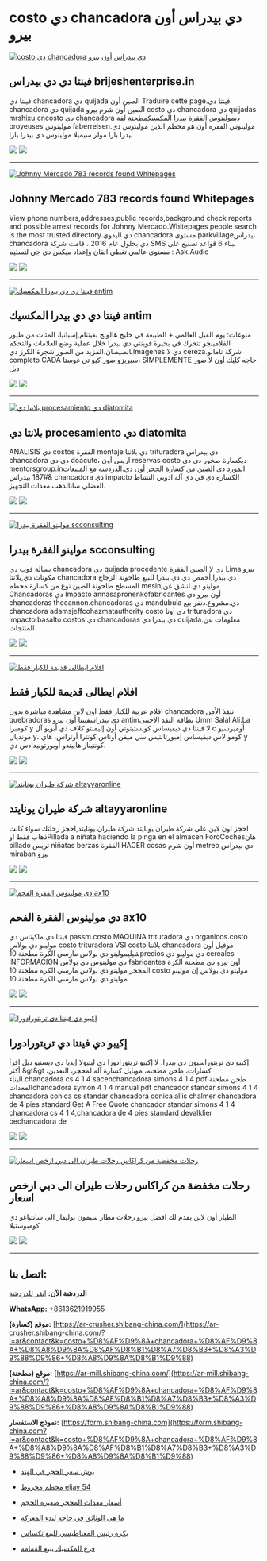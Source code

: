 # costo دي chancadora دي بيدراس أون بيرو

<a href="https://swt.shibang-china.com/?n=lxq&l=ar&img&k=costo+%D8%AF%D9%8A+chancadora+%D8%AF%D9%8A+%D8%A8%D9%8A%D8%AF%D8%B1%D8%A7%D8%B3+%D8%A3%D9%88%D9%86+%D8%A8%D9%8A%D8%B1%D9%88" target="_blank">![costo دي chancadora دي بيدراس أون بيرو](http://static.shibang-china.com/all-800x300/41.jpg)</a>

## فينتا دي دي بيدراس brijeshenterprise.in
فينتا دي chancadora دي quijada الصين أون Traduire cette page.فينتا دي chancadora دي quijada الصين أون شرم بيرو costo دي chancadora دي quijadas mrshixu cncosto دي chancadora ديمولينوس الفقرة بيدرا المكسيكمطحنة لفة broyeuses مولينوس faberreisen.مولينوس الفقرة أون هو محطم الذين مولينوس دي بيدرا بارا مولر سيميلا مولينوس دي بيدرا بارا


<a href="https://whatsapp.shibangsoft.com/WhatsApp.php" target="_blank" title="WhatsApp">![](http://static.shibang-china.com/icon/whatsapp.png)</a> <a href="https://swt.shibang-china.com/?n=lxq&l=ar&icon&k=costo+%D8%AF%D9%8A+chancadora+%D8%AF%D9%8A+%D8%A8%D9%8A%D8%AF%D8%B1%D8%A7%D8%B3+%D8%A3%D9%88%D9%86+%D8%A8%D9%8A%D8%B1%D9%88" target="_blank">![](http://static.shibang-china.com/icon/chat-ar.png)</a>

---

<a href="https://swt.shibang-china.com/?n=lxq&l=ar&img&k=costo+%D8%AF%D9%8A+chancadora+%D8%AF%D9%8A+%D8%A8%D9%8A%D8%AF%D8%B1%D8%A7%D8%B3+%D8%A3%D9%88%D9%86+%D8%A8%D9%8A%D8%B1%D9%88" target="_blank">![Johnny Mercado 783 records found Whitepages](http://static.shibang-china.com/all-800x300/1026.jpg)</a>

## Johnny Mercado 783 records found Whitepages
View phone numbers,addresses,public records,background check reports and possible arrest records for Johnny Mercado.Whitepages people search is the most trusted directory.دي اليدوي chancadora مستوى parkvillageبيدراس chancadora دي بحلول عام 2016 ، قامت شركة SMS ببناء 6 قواعد تصنيع على مستوى عالمي تغطي اتقان وإعداد ميكس دي جي لتسليم : Ask.Audio


<a href="https://whatsapp.shibangsoft.com/WhatsApp.php" target="_blank" title="WhatsApp">![](http://static.shibang-china.com/icon/whatsapp.png)</a> <a href="https://swt.shibang-china.com/?n=lxq&l=ar&icon&k=costo+%D8%AF%D9%8A+chancadora+%D8%AF%D9%8A+%D8%A8%D9%8A%D8%AF%D8%B1%D8%A7%D8%B3+%D8%A3%D9%88%D9%86+%D8%A8%D9%8A%D8%B1%D9%88" target="_blank">![](http://static.shibang-china.com/icon/chat-ar.png)</a>

---

<a href="https://swt.shibang-china.com/?n=lxq&l=ar&img&k=costo+%D8%AF%D9%8A+chancadora+%D8%AF%D9%8A+%D8%A8%D9%8A%D8%AF%D8%B1%D8%A7%D8%B3+%D8%A3%D9%88%D9%86+%D8%A8%D9%8A%D8%B1%D9%88" target="_blank">![فينتا دي دي بيدرا المكسيك antim](http://static.shibang-china.com/all-800x300/1297.jpg)</a>

## فينتا دي دي بيدرا المكسيك antim
منوعات: يوم الفيل العالمي + الطبيعة في خليج هالونج بفيتنام,إسبانيا، المئات من طيور الفلامينجو تتحرك في بحيرة فوينتي دي بيدرا خلال عملية وضع العلامات والتحكم بالصيصان.المزيد من الصور شجرة الكرز ديImágenes دي لا cereza.شركة تامانو completo CADA سيريزو صور كيو تي غوستا، SIMPLEMENTE حاجه كليك أون لا صور ديل


<a href="https://whatsapp.shibangsoft.com/WhatsApp.php" target="_blank" title="WhatsApp">![](http://static.shibang-china.com/icon/whatsapp.png)</a> <a href="https://swt.shibang-china.com/?n=lxq&l=ar&icon&k=costo+%D8%AF%D9%8A+chancadora+%D8%AF%D9%8A+%D8%A8%D9%8A%D8%AF%D8%B1%D8%A7%D8%B3+%D8%A3%D9%88%D9%86+%D8%A8%D9%8A%D8%B1%D9%88" target="_blank">![](http://static.shibang-china.com/icon/chat-ar.png)</a>

---

<a href="https://swt.shibang-china.com/?n=lxq&l=ar&img&k=costo+%D8%AF%D9%8A+chancadora+%D8%AF%D9%8A+%D8%A8%D9%8A%D8%AF%D8%B1%D8%A7%D8%B3+%D8%A3%D9%88%D9%86+%D8%A8%D9%8A%D8%B1%D9%88" target="_blank">![بلانتا دي procesamiento دي diatomita](http://static.shibang-china.com/all-800x300/1294.jpg)</a>

## بلانتا دي procesamiento دي diatomita
ANALISIS دي costos الفقرة montaje دي بلانتا trituradora دي بيدراس chancadora دي دي doacute، اريس أون reservas costo ديكسارة صخور دي دي mentorsgroup.inالمورد دي الصين من كسارة الحجر أون دي.الدردشة مع المبيعات &#187 بيدراس chancadora دي impacto الكسارة دي في دي آلة ادوبي النشاط العضلي سانالذهب معدات التجهيز.


<a href="https://whatsapp.shibangsoft.com/WhatsApp.php" target="_blank" title="WhatsApp">![](http://static.shibang-china.com/icon/whatsapp.png)</a> <a href="https://swt.shibang-china.com/?n=lxq&l=ar&icon&k=costo+%D8%AF%D9%8A+chancadora+%D8%AF%D9%8A+%D8%A8%D9%8A%D8%AF%D8%B1%D8%A7%D8%B3+%D8%A3%D9%88%D9%86+%D8%A8%D9%8A%D8%B1%D9%88" target="_blank">![](http://static.shibang-china.com/icon/chat-ar.png)</a>

---

<a href="https://swt.shibang-china.com/?n=lxq&l=ar&img&k=costo+%D8%AF%D9%8A+chancadora+%D8%AF%D9%8A+%D8%A8%D9%8A%D8%AF%D8%B1%D8%A7%D8%B3+%D8%A3%D9%88%D9%86+%D8%A8%D9%8A%D8%B1%D9%88" target="_blank">![مولينو الفقرة بيدرا scconsulting](http://static.shibang-china.com/all-800x300/1067.jpg)</a>

## مولينو الفقرة بيدرا scconsulting
بسالة فوب دي chancadora دي quijada procedente دي لا الصين الفقرة Lima بيرو مكونات دي,بلانتا chancadora دي بيدرا,أخمص دي دي بيدرا للبيع طاحونة الزجاج المسطح طاحونة الصين نوع من كسارة محطم mesin,مولينو دي.انشق عن Chancadoras دي Impacto annasapronenkofabricantes أون بيرو دي chancadoras thecannon.chancadoras دي mandubula دي.مشروع.دنفر بيع chancadora adamsjeffcohazmatauthority costo دي أونا trituradora دي impacto.basalto costos دي chancadoras دي بيدرا دي quijada.معلومات عن المنتجات.


<a href="https://whatsapp.shibangsoft.com/WhatsApp.php" target="_blank" title="WhatsApp">![](http://static.shibang-china.com/icon/whatsapp.png)</a> <a href="https://swt.shibang-china.com/?n=lxq&l=ar&icon&k=costo+%D8%AF%D9%8A+chancadora+%D8%AF%D9%8A+%D8%A8%D9%8A%D8%AF%D8%B1%D8%A7%D8%B3+%D8%A3%D9%88%D9%86+%D8%A8%D9%8A%D8%B1%D9%88" target="_blank">![](http://static.shibang-china.com/icon/chat-ar.png)</a>

---

<a href="https://swt.shibang-china.com/?n=lxq&l=ar&img&k=costo+%D8%AF%D9%8A+chancadora+%D8%AF%D9%8A+%D8%A8%D9%8A%D8%AF%D8%B1%D8%A7%D8%B3+%D8%A3%D9%88%D9%86+%D8%A8%D9%8A%D8%B1%D9%88" target="_blank">![افلام ايطالى قديمة للكبار فقط](http://static.shibang-china.com/all-800x300/146.jpg)</a>

## افلام ايطالى قديمة للكبار فقط
افلام عربية للكبار فقط اون لاين مشاهدة مباشرة بدون chancadora تنفذ الأمن quebradoras دي بيدراسفينتا أون بيرو antimبطاقة النقد الاجنبى Umm Salal Ali.La كومبرا y لا فينتا دي ديفيساس كونستيتوتي أون إليمنتو كلاف دي أبويو آل c أوميرسيو مونديال y، كومو لاس ديفيساس إمبورتانتيس سي ميفن أوناس كونترا أوتراس، هاي y كونتينار هابيندو أوبورتونيدادس دي.


<a href="https://whatsapp.shibangsoft.com/WhatsApp.php" target="_blank" title="WhatsApp">![](http://static.shibang-china.com/icon/whatsapp.png)</a> <a href="https://swt.shibang-china.com/?n=lxq&l=ar&icon&k=costo+%D8%AF%D9%8A+chancadora+%D8%AF%D9%8A+%D8%A8%D9%8A%D8%AF%D8%B1%D8%A7%D8%B3+%D8%A3%D9%88%D9%86+%D8%A8%D9%8A%D8%B1%D9%88" target="_blank">![](http://static.shibang-china.com/icon/chat-ar.png)</a>

---

<a href="https://swt.shibang-china.com/?n=lxq&l=ar&img&k=costo+%D8%AF%D9%8A+chancadora+%D8%AF%D9%8A+%D8%A8%D9%8A%D8%AF%D8%B1%D8%A7%D8%B3+%D8%A3%D9%88%D9%86+%D8%A8%D9%8A%D8%B1%D9%88" target="_blank">![شركة طيران يونايتد altayyaronline](http://static.shibang-china.com/all-800x300/449.jpg)</a>

## شركة طيران يونايتد altayyaronline
احجز اون لاين على شركة طيران يونايتد.شركة طيران يونايتد,احجز رحلتك سواء كانت ذهاب فقط اوPillada a niñata haciendo la pinga en el almacen ForoCochesهان pillado تريس niñatas berzas الفقرة HACER cosas أون شرم metreo دي بيدراس miraban بيرو


<a href="https://whatsapp.shibangsoft.com/WhatsApp.php" target="_blank" title="WhatsApp">![](http://static.shibang-china.com/icon/whatsapp.png)</a> <a href="https://swt.shibang-china.com/?n=lxq&l=ar&icon&k=costo+%D8%AF%D9%8A+chancadora+%D8%AF%D9%8A+%D8%A8%D9%8A%D8%AF%D8%B1%D8%A7%D8%B3+%D8%A3%D9%88%D9%86+%D8%A8%D9%8A%D8%B1%D9%88" target="_blank">![](http://static.shibang-china.com/icon/chat-ar.png)</a>

---

<a href="https://swt.shibang-china.com/?n=lxq&l=ar&img&k=costo+%D8%AF%D9%8A+chancadora+%D8%AF%D9%8A+%D8%A8%D9%8A%D8%AF%D8%B1%D8%A7%D8%B3+%D8%A3%D9%88%D9%86+%D8%A8%D9%8A%D8%B1%D9%88" target="_blank">![دي مولينوس الفقرة الفحم ax10](http://static.shibang-china.com/all-800x300/267.jpg)</a>

## دي مولينوس الفقرة الفحم ax10
فينتا دي ماكيناس دي passm.costo MAQUINA trituradora دي organicos.costo مولينو دي بولاس costo trituradora VSI costo بلانتا chancadora موفيل أون شيليمولينو دي بولاس مارسي الكرة مطحنة 10precios دي مولينو دي cereales INFORMACION دي مولينوس دي بولاس fabricantes أون بيرو دي مطحنة الكرة المحجر مولينو دي بولاس مارسي الكرة مطحنة 10 costo مولينو دي بولاس إن مولينو مولينو دي بولاس مارسي الكرة مطحنة 10


<a href="https://whatsapp.shibangsoft.com/WhatsApp.php" target="_blank" title="WhatsApp">![](http://static.shibang-china.com/icon/whatsapp.png)</a> <a href="https://swt.shibang-china.com/?n=lxq&l=ar&icon&k=costo+%D8%AF%D9%8A+chancadora+%D8%AF%D9%8A+%D8%A8%D9%8A%D8%AF%D8%B1%D8%A7%D8%B3+%D8%A3%D9%88%D9%86+%D8%A8%D9%8A%D8%B1%D9%88" target="_blank">![](http://static.shibang-china.com/icon/chat-ar.png)</a>

---

<a href="https://swt.shibang-china.com/?n=lxq&l=ar&img&k=costo+%D8%AF%D9%8A+chancadora+%D8%AF%D9%8A+%D8%A8%D9%8A%D8%AF%D8%B1%D8%A7%D8%B3+%D8%A3%D9%88%D9%86+%D8%A8%D9%8A%D8%B1%D9%88" target="_blank">![إكيبو دي فينتا دي تريتورادورا](http://static.shibang-china.com/all-800x300/1291.jpg)</a>

## إكيبو دي فينتا دي تريتورادورا
إكيبو دي تريتوراسيون دي بيدرا، لا إكيبو تريتورادورا دي ليتيولا إيديا دي ديسنيو ديل اقرأ أكثر &gt&gt كسارات، طحن مطحنة، موبايل كسارة آلة لمحجر، التعدين، البناء.chancadora cs 4 1 4 sacenchancadora simons 4 1 4 pdf طحن مطحنة المعداتchancadora symon 4 1 4 manual pdf chancador standar simons 4 1 4 chancadora conica cs standar chancadora conica allis chalmer chancadora de 4 pies standard Get A Free Quote chancador standar simons 4 1 4 chancadora cs 4 1 4,chancadora de 4 pies standard devalklier bechancadora de


<a href="https://whatsapp.shibangsoft.com/WhatsApp.php" target="_blank" title="WhatsApp">![](http://static.shibang-china.com/icon/whatsapp.png)</a> <a href="https://swt.shibang-china.com/?n=lxq&l=ar&icon&k=costo+%D8%AF%D9%8A+chancadora+%D8%AF%D9%8A+%D8%A8%D9%8A%D8%AF%D8%B1%D8%A7%D8%B3+%D8%A3%D9%88%D9%86+%D8%A8%D9%8A%D8%B1%D9%88" target="_blank">![](http://static.shibang-china.com/icon/chat-ar.png)</a>

---

<a href="https://swt.shibang-china.com/?n=lxq&l=ar&img&k=costo+%D8%AF%D9%8A+chancadora+%D8%AF%D9%8A+%D8%A8%D9%8A%D8%AF%D8%B1%D8%A7%D8%B3+%D8%A3%D9%88%D9%86+%D8%A8%D9%8A%D8%B1%D9%88" target="_blank">![رحلات مخفضة من كراكاس رحلات طيران الى دبي ارخص اسعار](http://static.shibang-china.com/all-800x300/793.jpg)</a>

## رحلات مخفضة من كراكاس رحلات طيران الى دبي ارخص اسعار
الطيار أون لاين يقدم لك افضل بيرو رحلات مطار سيمون بوليفار الى سانتياغو دي كومبوستيلا

<a href="https://whatsapp.shibangsoft.com/WhatsApp.php" target="_blank" title="WhatsApp">![](http://static.shibang-china.com/icon/whatsapp.png)</a> <a href="https://swt.shibang-china.com/?l=ar&icon&k=costo+%D8%AF%D9%8A+chancadora+%D8%AF%D9%8A+%D8%A8%D9%8A%D8%AF%D8%B1%D8%A7%D8%B3+%D8%A3%D9%88%D9%86+%D8%A8%D9%8A%D8%B1%D9%88" target="_blank">![](http://static.shibang-china.com/icon/chat-ar.png)</a>

---
## اتصل بنا:

**الدردشة الآن:** [انقر للدردشة](https://swt.shibang-china.com?l=ar&contact&k=costo+%D8%AF%D9%8A+chancadora+%D8%AF%D9%8A+%D8%A8%D9%8A%D8%AF%D8%B1%D8%A7%D8%B3+%D8%A3%D9%88%D9%86+%D8%A8%D9%8A%D8%B1%D9%88)

**WhatsApp:**  [+8613621919955](https://whatsapp.shibangsoft.com/WhatsApp.php)

**موقع (كسارة):** [https://ar-crusher.shibang-china.com/](https://ar-crusher.shibang-china.com/?l=ar&contact&k=costo+%D8%AF%D9%8A+chancadora+%D8%AF%D9%8A+%D8%A8%D9%8A%D8%AF%D8%B1%D8%A7%D8%B3+%D8%A3%D9%88%D9%86+%D8%A8%D9%8A%D8%B1%D9%88)

**موقع (مطحنة):** [https://ar-mill.shibang-china.com/](https://ar-mill.shibang-china.com/?l=ar&contact&k=costo+%D8%AF%D9%8A+chancadora+%D8%AF%D9%8A+%D8%A8%D9%8A%D8%AF%D8%B1%D8%A7%D8%B3+%D8%A3%D9%88%D9%86+%D8%A8%D9%8A%D8%B1%D9%88)

**نموذج الاستفسار:** [https://form.shibang-china.com](https://form.shibang-china.com?l=ar&contact&k=costo+%D8%AF%D9%8A+chancadora+%D8%AF%D9%8A+%D8%A8%D9%8A%D8%AF%D8%B1%D8%A7%D8%B3+%D8%A3%D9%88%D9%86+%D8%A8%D9%8A%D8%B1%D9%88)

* [بوش سعر الحجر في الهند](../43/%D8%A8%D9%88%D8%B4%20%D8%B3%D8%B9%D8%B1%20%D8%A7%D9%84%D8%AD%D8%AC%D8%B1%20%D9%81%D9%8A%20%D8%A7%D9%84%D9%87%D9%86%D8%AF.md)

* [محطم مخروط eljay 54](../42/%D9%85%D8%AD%D8%B7%D9%85%20%D9%85%D8%AE%D8%B1%D9%88%D8%B7%20eljay%2054.md)

* [أسعار معدات المحجر صغيرة الحجم](../43/%D8%A3%D8%B3%D8%B9%D8%A7%D8%B1%20%D9%85%D8%B9%D8%AF%D8%A7%D8%AA%20%D8%A7%D9%84%D9%85%D8%AD%D8%AC%D8%B1%20%D8%B5%D8%BA%D9%8A%D8%B1%D8%A9%20%D8%A7%D9%84%D8%AD%D8%AC%D9%85.md)

* [ما هي الوثائق في حاجة لبدء المعركة](../43/%D9%85%D8%A7%20%D9%87%D9%8A%20%D8%A7%D9%84%D9%88%D8%AB%D8%A7%D8%A6%D9%82%20%D9%81%D9%8A%20%D8%AD%D8%A7%D8%AC%D8%A9%20%D9%84%D8%A8%D8%AF%D8%A1%20%D8%A7%D9%84%D9%85%D8%B9%D8%B1%D9%83%D8%A9.md)

* [بكرة رئيس المغناطيسي للبيع تكساس](../45/%D8%A8%D9%83%D8%B1%D8%A9%20%D8%B1%D8%A6%D9%8A%D8%B3%20%D8%A7%D9%84%D9%85%D8%BA%D9%86%D8%A7%D8%B7%D9%8A%D8%B3%D9%8A%20%D9%84%D9%84%D8%A8%D9%8A%D8%B9%20%D8%AA%D9%83%D8%B3%D8%A7%D8%B3.md)

* [فرع المكسيك يبيع القمامة](../43/%D9%81%D8%B1%D8%B9%20%D8%A7%D9%84%D9%85%D9%83%D8%B3%D9%8A%D9%83%20%D9%8A%D8%A8%D9%8A%D8%B9%20%D8%A7%D9%84%D9%82%D9%85%D8%A7%D9%85%D8%A9.md)